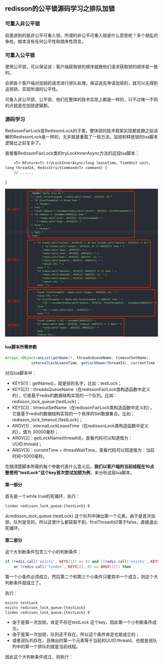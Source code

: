 ## redisson的公平锁源码学习之排队加锁

### 可重入非公平锁

前面讲到的是非公平可重入锁。所谓的非公平可重入锁是什么意思呢？多个胡乱的争抢，根本没有任何公平性和顺序性而言。

### 可重入公平锁

使用公平锁，可以保证说：客户端获取锁的顺序就跟他们请求获取锁的顺序是一致的。

会把各个客户端对加锁的请求进行排队处理，保证说先申请加锁的，就可以先得到这把锁，实现所谓的公平性。

可重入非公平锁、公平锁，他们在整体的技术实现上都是一样的，只不过唯一不同的点就是在加锁逻辑那。

### 源码学习

RedissonFairLock是RedissonLock的子类，整体锁的技术框架实现都是跟之前讲解的RedissonLock是一样的，无非就是重载了一些方法，加锁和释放锁的lua脚本逻辑比之前复杂了。

直接看RedissonFairLock类的tryLockInnerAsync方法的这段lua脚本：

```
    <T> RFuture<T> tryLockInnerAsync(long leaseTime, TimeUnit unit, long threadId, RedisStrictCommand<T> command) {
    // ......
    
}
```

<img src="redisson的公平锁源码学习之排队加锁.assets/可重入公平锁lua加锁脚本.png" alt="可重入公平锁lua加锁脚本" style="zoom:80%;" />

#### lua脚本所需参数

```java
Arrays.<Object>asList(getName(), threadsQueueName, timeoutSetName), 
            internalLockLeaseTime, getLockName(threadId), currentTime + threadWaitTime, currentTime);
```

对应lua脚本中：

- KEYS[1]：getName()，就是锁的名字，比如：testLock；
- KEYS[2]：threadsQueueName（在redissonFairLock类构造函数中定义的），它是基于redis的数据结构实现的一个队列。比如：redisson_lock_queue:{testLock}；
- KEYS[3]：timeoutSetName（在redissonFairLock类构造函数中定义的），它是基于redis的数据结构实现的一个有序的Set数据集合。比如：redisson_lock_timeout:{testLock}；
- ARGV[1]：internalLockLeaseTime（在redissonLock类构造函数中定义的），值为 30000毫秒；
- ARGV[2]：getLockName(threadId)，查看代码可以知道值为：UUID:threaId；
- ARGV[3]：currentTime + threadWaitTime，查看代码可以知道值为：当前时间+5000毫秒。

在搞清楚脚本所需的每个参数代表什么意义后，**我们以客户端的当前线程在10点整使用"testLock"这个key首次尝试加锁为例**，来分析这段lua脚本。

#### 第一部分

首先是一个while true的死循环，执行：

```bash
lindex redisson_lock_queue:{testLock} 0
```

从redisson_lock_queue:{testLock} 这个队列中弹出第一个元素，由于是首次加锁，队列是空的，所以这里什么都获取不到，firstThreadId2等于false，直接退出死循环。

#### 第二部分

这个大判断条件包含三个小的判断条件：

```lua
if (redis.call('exists', KEYS[1]) == 0) and ((redis.call('exists', KEYS[2]) == 0) 
    or (redis.call('lindex', KEYS[2], 0) == ARGV[2])) then
```

第一个小条件必须成立，然后第二个和第三个小条件只要其中一个成立，则这个大判断条件就成立了。

执行：

```
exists testLock
exists redisson_lock_queue:{testLock}
lindex redisson_lock_queue:{testLock} 0
```

- 由于是第一次加锁，肯定不存在testLock 这个key，因此第一个小判断条件成立。
- 由于是第一次加锁，队列还不存在，所以这个条件肯定也是成立的；
- 或者说队列存在，且弹出的第一个元素等于当前的UUID:threaId，也就是说队列中的第一个排队的就是当前线程。

因此这个大判断条件成立，则执行：

